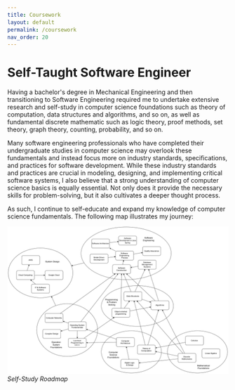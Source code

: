 ```yaml
---
title: Coursework
layout: default
permalink: /coursework
nav_order: 20
---
```


# Self-Taught Software Engineer

Having a bachelor's degree in Mechanical Engineering and then transitioning to Software Engineering required me to undertake extensive research and self-study in computer science foundations such as theory of computation, data structures and algorithms, and so on, as well as fundamental discrete mathematic such as logic theory, proof methods, set theory, graph theory, counting, probability, and so on. 

Many software engineering professionals who have completed their undergraduate studies in computer science may overlook these fundamentals and instead focus more on industry standards, specifications, and practices for software development. While these industry standards and practices are crucial in modeling, designing, and implementing critical software systems, I also believe that a strong understanding of computer science basics is equally essential. Not only does it provide the necessary skills for problem-solving, but it also cultivates a deeper thought process.

As such, I continue to self-educate and expand my knowledge of computer science fundamentals. The following map illustrates my journey:

![Roadmap](../assets/images/roadmap.png)
*Self-Study Roadmap*
